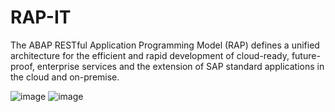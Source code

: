 # RAP-IT

The ABAP RESTful Application Programming Model (RAP) defines a unified architecture for the efficient and rapid development of cloud-ready, future-proof, enterprise services and the extension of SAP standard applications in the cloud and on-premise.

![image](https://user-images.githubusercontent.com/54598365/159572304-c3956347-8b22-4a78-a1a9-1a0bb1d23554.png)
![image](https://user-images.githubusercontent.com/54598365/159572333-36dcd925-216f-4531-adc3-f490a6066692.png)
